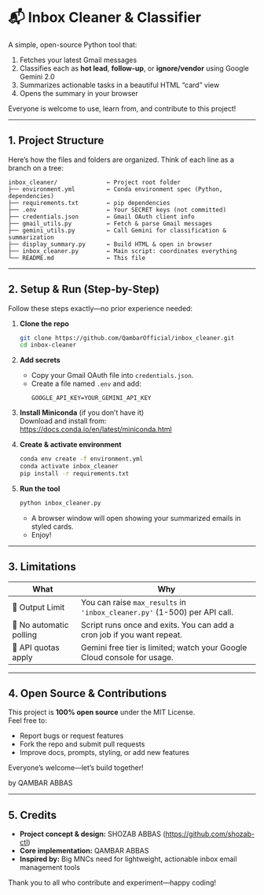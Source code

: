 # 📬 Inbox Cleaner & Classifier

A simple, open-source Python tool that:

1. Fetches your latest Gmail messages  
2. Classifies each as **hot lead**, **follow-up**, or **ignore/vendor** using Google Gemini 2.0  
3. Summarizes actionable tasks in a beautiful HTML “card” view  
4. Opens the summary in your browser  

Everyone is welcome to use, learn from, and contribute to this project!

---

## 1. Project Structure

Here’s how the files and folders are organized. Think of each line as a branch on a tree:

```
inbox_cleaner/              ← Project root folder
├── environment.yml         ← Conda environment spec (Python, dependencies)
├── requirements.txt        ← pip dependencies
├── .env                    ← Your SECRET keys (not committed)
├── credentials.json        ← Gmail OAuth client info
├── gmail_utils.py          ← Fetch & parse Gmail messages
├── gemini_utils.py         ← Call Gemini for classification & summarization
├── display_summary.py      ← Build HTML & open in browser
├── inbox_cleaner.py        ← Main script: coordinates everything
└── README.md               ← This file
```

---

## 2. Setup & Run (Step-by-Step)

Follow these steps exactly—no prior experience needed:

1. **Clone the repo**  
   ```bash
   git clone https://github.com/QambarOfficial/inbox_cleaner.git
   cd inbox-cleaner
   ```

2. **Add secrets**  
   - Copy your Gmail OAuth file into `credentials.json`.  
   - Create a file named `.env` and add:
     ```
     GOOGLE_API_KEY=YOUR_GEMINI_API_KEY
     ```

3. **Install Miniconda** (if you don’t have it)  
   Download and install from: https://docs.conda.io/en/latest/miniconda.html

4. **Create & activate environment**  
   ```bash
   conda env create -f environment.yml
   conda activate inbox_cleaner
   pip install -r requirements.txt
   ```

5. **Run the tool**  
   ```bash
   python inbox_cleaner.py
   ```
   - A browser window will open showing your summarized emails in styled cards.  
   - Enjoy!

---

## 3. Limitations

| What                       | Why                                   |
|----------------------------|---------------------------------------|
| 📧 Output Limit            | You can raise `max_results` in `'inbox_cleaner.py'` (1-500) per API call. |
| 🔄 No automatic polling    | Script runs once and exits. You can add a cron job if you want repeat. |
| 💸 API quotas apply        | Gemini free tier is limited; watch your Google Cloud console for usage. |


---

## 4. Open Source & Contributions

This project is **100% open source** under the MIT License.  
Feel free to:

- Report bugs or request features  
- Fork the repo and submit pull requests  
- Improve docs, prompts, styling, or add new features  

Everyone’s welcome—let’s build together! 

by QAMBAR ABBAS

---

## 5. Credits

- **Project concept & design:** SHOZAB ABBAS (https://github.com/shozab-ctl)
- **Core implementation:** QAMBAR ABBAS
- **Inspired by:** Big MNCs need for lightweight, actionable inbox email management tools

Thank you to all who contribute and experiment—happy coding! 
